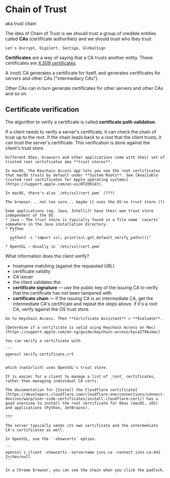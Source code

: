 # Chain of Trust

aka trust chain

The idea of Chain of Trust is we should trust a group of credible entities called **CAs** (certificate authorities) and we should trust who they trust.

~~~admonish example title="Examples of CAs"
Let's Encrypt, DigiCert, Sectigo, GlobalSign
~~~

**Certificates** are a way of saying that a CA trusts another entity. These certificates are [X.509 certificates](https://remykarem.github.io/books/cryptography-book/asn1-schemas/x509.html).

A (root) CA generates a certificate for itself, and generates certificates for servers and other CAs ("intermediary CAs").

Other CAs can in turn generate certificates for other servers and other CAs and so on.

## Certificate verification

The algorithm to verify a certificate is called **certificate path validation**.

If a client needs to verify a server's certificate, it can check the chain of trust up to the root. If the chain leads back to a root that the client trusts, it can trust the server's certificate. This verification is done against the client's trust store.

~~~admonish info title="Trust stores"
Different OSes, browsers and other applications come with their set of trusted root certificates aka **trust stores**.

In macOS, the Keychain Access app lets you see the root certificates that macOS trusts by default under **System Roots**. See [Available trusted root certificates for Apple operating systems](https://support.apple.com/en-us/HT209143).

In macOS, there's also `/etc/ssl/cert.pem` (???)

The browser... not too sure... maybe it uses the OS'es trust store (?)

Some applications (eg. Java, IntelliJ) have their own trust store independent of the OS. 
* Java — The trust store is typically found in a file name `cacerts` somewhere in the Java installation directory.
* Python
  ```
  python3 -c "import ssl; print(ssl.get_default_verify_paths())"
  ```
* OpenSSL — Usually in `/etc/ssl/cert.pem`
~~~

What information does the client verify?

* hostname matching (against the requested URL)
* certificate validity
* CA issuer
* the client validates the:
* **certificate signature** — use the public key of the issuing CA to verify that the certificate has not been tampered with
* **certificate chain** — if the issuing CA is an intermediate CA, get the intermediate CA's certificate and repeat the steps above. if it's a root CA, verify against the OS trust store.

~~~admonish example title="Verify using macOS's Keychain Access"
Go to Keychain Access. Then **Certificate Assistant** > **Evaluate**.

[Determine if a certificate is valid using Keychain Access on Mac](https://support.apple.com/en-sg/guide/keychain-access/kyca2794/mac)
~~~

~~~admonish example title="Verify using OpenSSL"
You can verify a certificate with

```
openssl verify certificate.crt
```

which (natürlich) uses OpenSSL's trust store.
~~~

```admonish tip title="Clients only need to store root certificates"
It is easier for a client to manage a list of _root_ certificates, rather than managing individual CA certs.
```

```admonish question title="How to add root certificates to trust store?"
The documentation for [Install the Cloudflare certificate](https://developers.cloudflare.com/cloudflare-one/connections/connect-devices/warp/user-side-certificates/install-cloudflare-cert/) has a good overview to install the root certificate for OSes (macOS, iOS) and applications (Python, JetBrains).
```

~~~admonish note title="Self-signed certificate"
???
~~~

~~~admonish question title="How to show certificates of intermediate CAs?"
The server typically sends its own certificate and the intermediate CA's certificates as well. 

In OpenSSL, use the `-showcerts` option.

```
openssl s_client -showcerts -servername jvns.ca -connect jvns.ca:443 2>/dev/null
```

In a Chrome browser, you can see the chain when you click the padlock.
~~~

